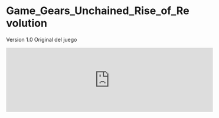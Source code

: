# Game_Gears_Unchained_Rise_of_Revolution
 Version 1.0 Original del juego
<iframe frameborder="0" src="https://itch.io/embed/2468288?linkback=true&amp;border_width=5&amp;bg_color=000000&amp;fg_color=ffffff&amp;link_color=ed4a00&amp;border_color=ec581a" width="560" height="175"><a href="https://inkedmicke.itch.io/gears-unchained-the-rise-of-revolution">Gears Unchained: The rise of revolution by InkedMicke</a></iframe>
